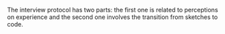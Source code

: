 The interview protocol has two parts: the first one is related to perceptions on experience and the second one involves the transition from sketches to code. 
